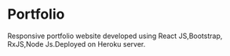 # Portfolio
Responsive portfolio website developed using React JS,Bootstrap, RxJS,Node Js.Deployed on Heroku server.
